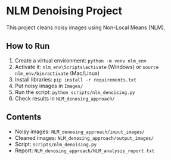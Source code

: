 # NLM Denoising Project
This project cleans noisy images using Non-Local Means (NLM).

## How to Run
1. Create a virtual environment: `python -m venv nlm_env`
2. Activate it: `nlm_env\Scripts\activate` (Windows) or `source nlm_env/bin/activate` (Mac/Linux)
3. Install libraries: `pip install -r requirements.txt`
4. Put noisy images in `Images/`
5. Run the script: `python scripts/nlm_denoising.py`
6. Check results in `NLM_denosing_approach/`

## Contents
- Noisy images: `NLM_denosing_approach/input_images/`
- Cleaned images: `NLM_denosing_approach/output_images/`
- Script: `scripts/nlm_denoising.py`
- Report: `NLM_denosing_approach/NLM_analysis_report.txt`